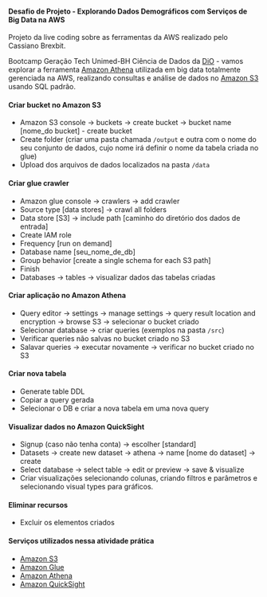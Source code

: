 #### Desafio de Projeto - Explorando Dados Demográficos com Serviços de Big Data na AWS

Projeto da live coding sobre as ferramentas da AWS realizado pelo Cassiano Brexbit.

Bootcamp Geração Tech Unimed-BH Ciência de Dados da [DiO](https://www.dio.me) - vamos explorar a ferramenta [Amazon Athena](https://aws.amazon.com/pt/athena/?whats-new-cards.sort-by=item.additionalFields.postDateTime&whats-new-cards.sort-order=desc) utilizada em big data totalmente gerenciada na AWS, realizando consultas e análise de dados no [Amazon S3](https://aws.amazon.com/pt/s3/) usando SQL padrão.

#### Criar bucket no Amazon S3

- Amazon S3 console -> buckets -> create bucket -> bucket name [nome_do bucket] - create bucket
- Create folder (criar uma pasta chamada `/output` e outra com o nome do seu conjunto de dados, cujo nome irá definir o nome da tabela criada no glue)
- Upload dos arquivos de dados localizados na pasta `/data`

#### Criar glue crawler

- Amazon glue console -> crawlers -> add crawler
- Source type [data stores] -> crawl all folders
- Data store [S3] -> include path [caminho do diretório dos dados de entrada]
- Create IAM role
- Frequency [run on demand]
- Database name [seu_nome_de_db]
- Group behavior [create a single schema for each S3 path]
- Finish
- Databases -> tables -> visualizar dados das tabelas criadas

#### Criar aplicação no Amazon Athena

- Query editor -> settings -> manage settings -> query result location and encryption -> browse S3 -> selecionar o bucket  criado
- Selecionar database -> criar queries (exemplos na pasta `/src`)
- Verificar queries não salvas no bucket criado no S3
- Salavar queries -> executar novamente -> verificar no bucket criado no S3

#### Criar nova tabela

- Generate table DDL
- Copiar a query gerada
- Selecionar o DB e criar a nova tabela em uma nova query

#### Visualizar dados no Amazon QuickSight

- Signup (caso não tenha conta) -> escolher [standard]
- Datasets -> create new dataset -> athena -> name [nome do dataset] -> create
- Select database -> select table -> edit or preview -> save & visualize
- Criar visualizações selecionando colunas, criando filtros e parâmetros e selecionando visual types para gráficos.

#### Eliminar recursos

- Excluir os elementos criados

#### Serviços utilizados nessa atividade prática

- [Amazon S3](https://aws.amazon.com/pt/s3/) 
- [Amazon Glue](https://aws.amazon.com/pt/glue/)
- [Amazon Athena](https://aws.amazon.com/pt/athena/?whats-new-cards.sort-by=item.additionalFields.postDateTime&whats-new-cards.sort-order=desc) 
- [Amazon QuickSight](https://aws.amazon.com/quicksight/)